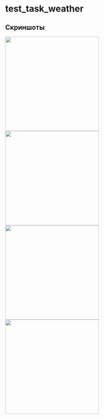 # test_task_weather
## Скриншоты

<img src="[https://user-images.githubusercontent.com/109551590/232337372-9e803ea9-b614-4554-890a-d11907c48d80.png](https://github-production-user-asset-6210df.s3.amazonaws.com/109551590/259869386-463a6394-5f4e-46ee-8dfb-3c134f1270d9.png)https://github-production-user-asset-6210df.s3.amazonaws.com/109551590/259869386-463a6394-5f4e-46ee-8dfb-3c134f1270d9.png" width="300">
<img src="[[https://user-images.githubusercontent.com/109551590/232337372-9e803ea9-b614-4554-890a-d11907c48d80.png](https://github-production-user-asset-6210df.s3.amazonaws.com/109551590/259869386-463a6394-5f4e-46ee-8dfb-3c134f1270d9.png)https://github-production-user-asset-6210df.s3.amazonaws.com/109551590/259869386-463a6394-5f4e-46ee-8dfb-3c134f1270d9.png](https://github.com/agateboy/learningflutter/assets/109551590/f92e8168-c52a-4ab4-a29b-57655f45a8ca)https://github.com/agateboy/learningflutter/assets/109551590/f92e8168-c52a-4ab4-a29b-57655f45a8ca" width="300">
<img src="[[https://user-images.githubusercontent.com/109551590/232337372-9e803ea9-b614-4554-890a-d11907c48d80.png](https://github-production-user-asset-6210df.s3.amazonaws.com/109551590/259869386-463a6394-5f4e-46ee-8dfb-3c134f1270d9.png)https://github-production-user-asset-6210df.s3.amazonaws.com/109551590/259869386-463a6394-5f4e-46ee-8dfb-3c134f1270d9.png](https://github.com/agateboy/learningflutter/assets/109551590/e99c57be-411b-4142-8d69-7307863cf088)https://github.com/agateboy/learningflutter/assets/109551590/e99c57be-411b-4142-8d69-7307863cf088" width="300">
<img src="[https://user-images.githubusercontent.com/109551590/232337372-9e803ea9-b614-4554-890a-d11907c48d80.png](https://github-production-user-asset-6210df.s3.amazonaws.com/109551590/259869386-463a6394-5f4e-46ee-8dfb-3c134f1270d9.png)https://github-production-user-asset-6210df.s3.amazonaws.com/109551590/259869386-463a6394-5f4e-46ee-8dfb-3c134f1270d9.png" width="300">


